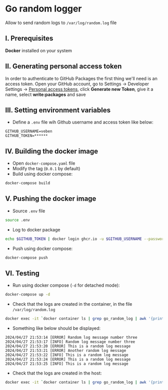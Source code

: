 # Go random logger
Allow to send random logs to `/var/log/random.log` file

## I. Prerequisites
**Docker** installed on your system

## II. Generating personal access token
In order to authenticate to GitHub Packages the first thing we'll need is an access token. Open your GitHub account, go to Settings -> Developer Settings -> [Personal access tokens](https://github.com/settings/tokens), click **Generate new Token**, give it a name, select **write:packages** and save

## III. Setting environment variables
- Define a `.env` file wih Github username and access token like below:
```text
GITHUB_USERNAME=veben
GITHUB_TOKEN=******
```

## IV. Building the docker image
- Open `docker-compose.yaml` file
- Modify the tag (`0.0.1` by default)
- Build using docker compose:
```sh
docker-compose build
```

## V. Pushing the docker image
- Source `.env` file
```sh
source .env
```
- Log to docker package
```sh
echo $GITHUB_TOKEN | docker login ghcr.io -u $GITHUB_USERNAME --password-stdin
```
- Push using docker compose:
```sh
docker-compose push
```

## VI. Testing
- Run using docker compose (`-d` for detached mode):
```sh
docker-compose up -d
```
- Check that the logs are created in the container, in the file `/var/log/random.log`
```sh
docker exec -it `docker container ls | grep go_random_log | awk '{print $1}'` bash -c "tail -f /var/log/random.log"
```
- Something like below should be displayed:
```plaintext
2024/04/27 21:53:14 [ERROR] Random log message number three
2024/04/27 21:53:17 [INFO] Random log message number three
2024/04/27 21:53:20 [ERROR] This is a random log message
2024/04/27 21:53:21 [ERROR] Another random log message
2024/04/27 21:53:22 [INFO] This is a random log message
2024/04/27 21:53:24 [ERROR] This is a random log message
2024/04/27 21:53:25 [INFO] This is a random log message
```
- Check that the logs are created in the host:
```sh
docker exec -it `docker container ls | grep go_random_log | awk '{print $1}'` bash -c "tail -f /var/log/random.log"
```